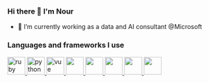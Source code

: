 ### Hi there 👋 I'm Nour

<!--
**nour-bouzid/nour-bouzid** is a ✨ _special_ ✨ repository because its `README.md` (this file) appears on your GitHub profile.

Here are some ideas to get you started:

- 🔭 I’m currently working on ...
- 🌱 I’m currently learning ...
- 👯 I’m looking to collaborate on ...
- 🤔 I’m looking for help with ...
- 💬 Ask me about ...
- 📫 How to reach me: ...
- 😄 Pronouns: ...
- ⚡ Fun fact: ...
-->

- 🔭 I’m currently working as a data and AI consultant @Microsoft

### Languages and frameworks I use

<p align="left"> <a href="#" target="_blank" rel="noreferrer"> <img src="https://github.com/yurijserrano/Github-Profile-Readme-Logos/blob/master/programming%20languages/ruby.svg" alt="ruby" width="40" height="40"/> </a> <a href="#" target="_blank" rel="noreferrer"> <img src="https://github.com/yurijserrano/Github-Profile-Readme-Logos/blob/master/programming%20languages/python.svg" alt="python" width="40" height="40"/> </a> <a href="#" target="_blank" rel="noreferrer"> <img src="https://github.com/yurijserrano/Github-Profile-Readme-Logos/blob/master/frameworks/vuejs.svg" alt="vue" width="40" height="40"/> </a> <a href="#" target="_blank" rel="noreferrer"> <img src="https://github.com/yurijserrano/Github-Profile-Readme-Logos/blob/master/frameworks/django.svg" alt="" width="40" height="40"/> </a>
<a href="#" target="_blank" rel="noreferrer"> <img src="https://github.com/yurijserrano/Github-Profile-Readme-Logos/blob/master/cloud/docker.svg" alt="" width="40" height="40"/> </a>
<a href="#" target="_blank" rel="noreferrer"> <img src="https://github.com/yurijserrano/Github-Profile-Readme-Logos/blob/master/cloud/amazon.svg" alt="" width="40" height="40"/> </a>
<a href="#" target="_blank" rel="noreferrer"> <img src="https://github.com/yurijserrano/Github-Profile-Readme-Logos/blob/master/frameworks/rails.svg" alt="" width="40" height="40"/</a>
 <a href="#" target="_blank" rel="noreferrer"> <img src="https://github.com/yurijserrano/Github-Profile-Readme-Logos/blob/master/frameworks/react.svg" alt="" width="40" height="40"/</a>
</p>

